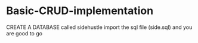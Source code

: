 # Basic-CRUD-implementation
CREATE A DATABASE called sidehustle
import the sql file (side.sql)
and you are good to go 
